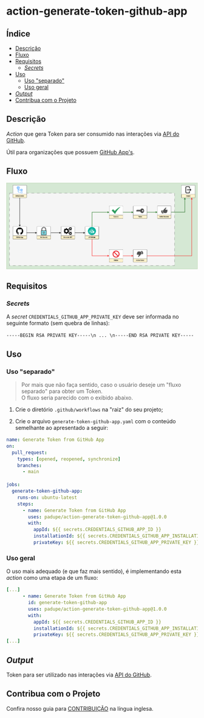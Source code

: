 # action-generate-token-github-app

## Índice

- [Descrição](#descrição)
- [Fluxo](#fluxo)
- [Requisitos](#requisitos)
  - [_Secrets_](#secrets)
- [Uso](#uso)
  - [Uso "separado"](#uso-separado)
  - [Uso geral](#uso-geral)
- [_Output_](#output)
- [Contribua com o Projeto](#contribua-com-o-projeto)

## Descrição

_Action_ que gera Token para ser consumido nas interações via [API do GitHub](https://docs.github.com/pt/rest?apiVersion=2022-11-28).

Útil para organizações que possuem [GitHub App's](https://docs.github.com/en/apps).

## Fluxo

![](./assets/flow.png)

## Requisitos

### _Secrets_

A _secret_ `CREDENTIALS_GITHUB_APP_PRIVATE_KEY` deve ser informada no seguinte formato (sem quebra de linhas):

`-----BEGIN RSA PRIVATE KEY-----\n ... \n-----END RSA PRIVATE KEY-----`

## Uso

### Uso "separado"

> Por mais que não faça sentido, caso o usuário deseje um "fluxo separado" para obter um Token.<br>
> O fluxo seria parecido com o exibido abaixo.

1. Crie o diretório `.github/workflows` na "raiz" do seu projeto;

2. Crie o arquivo `generate-token-github-app.yaml` com o conteúdo semelhante ao apresentado a seguir:

```yaml
name: Generate Token from GitHub App
on:
  pull_request:
    types: [opened, reopened, synchronize]
    branches:
      - main

jobs:
  generate-token-github-app:
    runs-on: ubuntu-latest
    steps:
      - name: Generate Token from GitHub App
        uses: padupe/action-generate-token-github-app@1.0.0
        with:
          appId: ${{ secrets.CREDENTIALS_GITHUB_APP_ID }}
          installationId: ${{ secrets.CREDENTIALS_GITHUB_APP_INSTALLATION_ID }}
          privateKey: ${{ secrets.CREDENTIALS_GITHUB_APP_PRIVATE_KEY }}
```

### Uso geral

O uso mais adequado (e que faz mais sentido), é implementando esta _action_ como uma etapa de um fluxo:

```yaml
[...]
      - name: Generate Token from GitHub App
        id: generate-token-github-app
        uses: padupe/action-generate-token-github-app@1.0.0
        with:
          appId: ${{ secrets.CREDENTIALS_GITHUB_APP_ID }}
          installationId: ${{ secrets.CREDENTIALS_GITHUB_APP_INSTALLATION_ID }}
          privateKey: ${{ secrets.CREDENTIALS_GITHUB_APP_PRIVATE_KEY }}
[...]
```

## _Output_

Token para ser utilizado nas interações via [API do GitHub](https://docs.github.com/pt/rest?apiVersion=2022-11-28).

## Contribua com o Projeto

Confira nosso guia para [CONTRIBUIÇÃO](../CONTRIBUTING.md) na língua inglesa.
